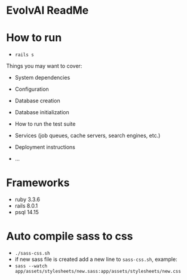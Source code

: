 # EvolvAI ReadMe

# How to run
- `rails s`

Things you may want to cover:

* System dependencies

* Configuration

* Database creation

* Database initialization

* How to run the test suite

* Services (job queues, cache servers, search engines, etc.)

* Deployment instructions

* ...
# Frameworks 

- ruby 3.3.6 
- rails 8.0.1 
- psql 14.15

# Auto compile sass to css
- `./sass-css.sh`
- if new sass file is created add a new line to `sass-css.sh`, example:
- `sass --watch app/assets/stylesheets/new.sass:app/assets/stylesheets/new.css`